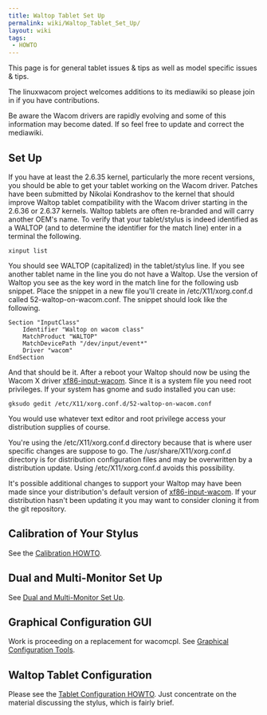 ```yaml
---
title: Waltop Tablet Set Up
permalink: wiki/Waltop_Tablet_Set_Up/
layout: wiki
tags:
 - HOWTO
---
```


This page is for general tablet issues & tips as well as model specific
issues & tips.

The linuxwacom project welcomes additions to its mediawiki so please
join in if you have contributions.

Be aware the Wacom drivers are rapidly evolving and some of this
information may become dated. If so feel free to update and correct the
mediawiki.

Set Up
------

If you have at least the 2.6.35 kernel, particularly the more recent
versions, you should be able to get your tablet working on the Wacom
driver. Patches have been submitted by Nikolai Kondrashov to the kernel
that should improve Waltop tablet compatibility with the Wacom driver
starting in the 2.6.36 or 2.6.37 kernels. Waltop tablets are often
re-branded and will carry another OEM's name. To verify that your
tablet/stylus is indeed identified as a WALTOP (and to determine the
identifier for the match line) enter in a terminal the following.

    xinput list

You should see WALTOP (capitalized) in the tablet/stylus line. If you
see another tablet name in the line you do not have a Waltop. Use the
version of Waltop you see as the key word in the match line for the
following usb snippet. Place the snippet in a new file you'll create in
/etc/X11/xorg.conf.d called 52-waltop-on-wacom.conf. The snippet should
look like the following.

    Section "InputClass"
        Identifier "Waltop on wacom class"
        MatchProduct "WALTOP"
        MatchDevicePath "/dev/input/event*"
        Driver "wacom"
    EndSection

And that should be it. After a reboot your Waltop should now be using
the Wacom X driver [xf86-input-wacom](xf86-input-wacom "wikilink").
Since it is a system file you need root privileges. If your system has
gnome and sudo installed you can use:

    gksudo gedit /etc/X11/xorg.conf.d/52-waltop-on-wacom.conf

You would use whatever text editor and root privilege access your
distribution supplies of course.

You're using the /etc/X11/xorg.conf.d directory because that is where
user specific changes are suppose to go. The /usr/share/X11/xorg.conf.d
directory is for distribution configuration files and may be overwritten
by a distribution update. Using /etc/X11/xorg.conf.d avoids this
possibility.

It's possible additional changes to support your Waltop may have been
made since your distribution's default version of
[xf86-input-wacom](xf86-input-wacom "wikilink"). If your distribution
hasn't been updating it you may want to consider cloning it from the git
repository.

Calibration of Your Stylus
--------------------------

See the [Calibration HOWTO](/wiki/Calibration "wikilink").

Dual and Multi-Monitor Set Up
-----------------------------

See [Dual and Multi-Monitor Set
Up](/wiki/Dual_and_Multi-Monitor_Set_Up "wikilink").

Graphical Configuration GUI
---------------------------

Work is proceeding on a replacement for wacomcpl. See [Graphical
Configuration
Tools](/wiki/External_applications#Graphical_Configuration_Tools "wikilink").

Waltop Tablet Configuration
---------------------------

Please see the [Tablet Configuration
HOWTO](/wiki/Tablet_Configuration "wikilink"). Just concentrate on the
material discussing the stylus, which is fairly brief.
